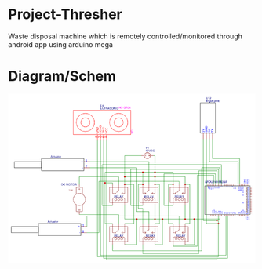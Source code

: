# Project-Thresher

Waste disposal machine which is remotely controlled/monitored through android app using arduino mega

# Diagram/Schem
![alt text](https://github.com/altaiirdesmond/Actuator-DCMotor/blob/master/schem/Schematic.png)
